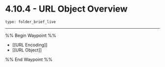 # 4.10.4 - URL Object Overview
 
```ccard
type: folder_brief_live
```
 
---

%% Begin Waypoint %%
- [[URL Encoding]]
- [[URL Object]]

%% End Waypoint %%
